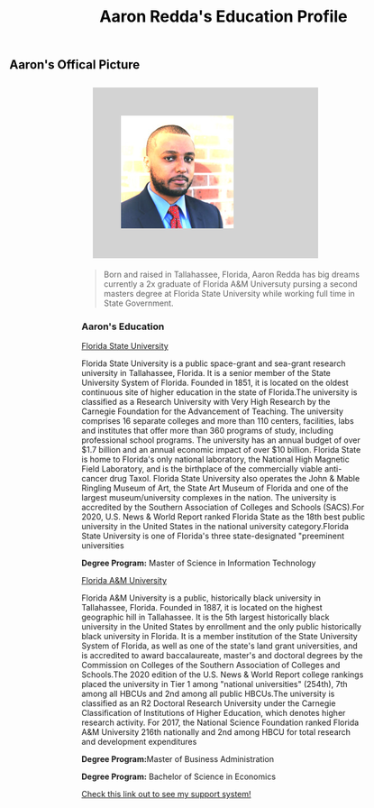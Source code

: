 <!DOCTYPE html>
<html>
<head>
<title>Aaron's Biography</title>
<link rel="stylesheet" type="text/css" href="public.css">
</head>
<style>
h1 {
  color: black;
  text-align: center;
} 
h2 {
  color: black;
  text-align: center;
}
div {
  background-color: lightgrey;
  width: 300px;
  border: 15px red;
  padding: 50px;
  margin: 20px;
}
h2 {
  position: absolute;
  left: 100px;
  top: 150px;
}
</style>
  <h1>Aaron Redda's Education Profile</h1>
  <br><br>
<article>
  <header>
<h2>Aaron's Offical Picture</h2>
</header>
</article>
<div><img src="0.jpg" alt="Aaron Redda"></div>
<blockquote>
Born and raised in Tallahassee, Florida, Aaron Redda has big dreams currently a 2x graduate of Florida A&M Universuty pursing a second masters degree at Florida State University while working full time in State Government. 
</blockquote>
<article>
<h3>Aaron's Education</h3>
  <p><a href="https://www.fsu.edu/">Florida State University</a></p> Florida State University is a public space-grant and sea-grant research university in Tallahassee, Florida. It is a senior member of the State University System of Florida. Founded in 1851, it is located on the oldest continuous site of higher education in the state of Florida.The university is classified as a Research University with Very High Research by the Carnegie Foundation for the Advancement of Teaching. The university comprises 16 separate colleges and more than 110 centers, facilities, labs and institutes that offer more than 360 programs of study, including professional school programs. The university has an annual budget of over $1.7 billion and an annual economic impact of over $10 billion. Florida State is home to Florida's only national laboratory, the National High Magnetic Field Laboratory, and is the birthplace of the commercially viable anti-cancer drug Taxol. Florida State University also operates the John & Mable Ringling Museum of Art, the State Art Museum of Florida and one of the largest museum/university complexes in the nation. The university is accredited by the Southern Association of Colleges and Schools (SACS).For 2020, U.S. News & World Report ranked Florida State as the 18th best public university in the United States in the national university category.Florida State University is one of Florida's three state-designated "preeminent universities</p>
</article>
<p><strong>Degree Program:</strong> Master of Science in Information Technology</p>

<p><a href="https://www.famu.edu/">Florida A&M University</a></p> Florida A&M University is a public, historically black university in Tallahassee, Florida. Founded in 1887, it is located on the highest geographic hill in Tallahassee. It is the 5th largest historically black university in the United States by enrollment and the only public historically black university in Florida. It is a member institution of the State University System of Florida, as well as one of the state's land grant universities, and is accredited to award baccalaureate, master's and doctoral degrees by the Commission on Colleges of the Southern Association of Colleges and Schools.The 2020 edition of the U.S. News & World Report college rankings placed the university in Tier 1 among "national universities" (254th), 7th among all HBCUs and 2nd among all public HBCUs.The university is classified as an R2 Doctoral Research University under the Carnegie Classification of Institutions of Higher Education, which denotes higher research activity. For 2017, the National Science Foundation ranked Florida A&M University 216th nationally and 2nd among HBCU for total research and development expenditures</p>
</article>
<p><strong>Degree Program:</strong>Master of Business Administration</p>
<p><strong>Degree Program:</strong> Bachelor of Science in Economics</p>


<a href="food.html">Check this link out to see my support system!</a>

